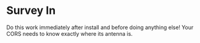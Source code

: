 # Survey In

Do this work immediately after install and before doing anything else! Your CORS needs to know exactly where its antenna is.


